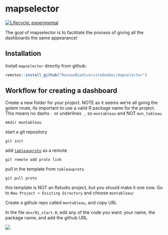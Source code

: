 
<!-- README.md is generated from README.Rmd. Please edit that file -->

# mapselector

<!-- badges: start -->

[![Lifecycle:
experimental](https://img.shields.io/badge/lifecycle-experimental-orange.svg)](https://www.tidyverse.org/lifecycle/#experimental)
<!-- badges: end -->

The goal of mapselector is to facilitate the process of giving all the
dashboards the same appearance\!

## Installation

Install `mapselector` directly from github:

``` r
remotes::install_github("ReseauBiodiversiteQuebec/mapselector")
```

## Workflow for creating a dashboard

Create a new folder for your project. NOTE as it seems we’re all going
the golem route, its important to use a valid R package name for the
project. This means no dashs `-` or underlines `_`. so `montableau` and
NOT `mon_tableau`

    mkdir montableau

start a git repository

    git init

add
[`tableauproto`](https://github.com/ReseauBiodiversiteQuebec/tableauproto)
as a remote

    git remote add proto link

pull in the template from `tableauproto`

    git pull proto

this template is NOT an Rstudio project, but you should make it one now.
Go to `New Project > Existing Directory` and choose `montableau/`

Create a github repo called `montableau`, and copy URL

In the file `dev/01_start.R`, edit any of the code you want: your name,
the package name, and add the github URL.

![](https://imgur.com/a/ZttnoNG)

<blockquote class="imgur-embed-pub" lang="en" data-id="a/ZttnoNG" data-context="false">

<a href="//imgur.com/a/ZttnoNG"></a>

</blockquote>

<script async src="//s.imgur.com/min/embed.js" charset="utf-8"></script>
